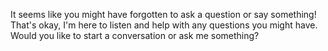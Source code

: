 It seems like you might have forgotten to ask a question or say something! That's okay, I'm here to listen and help with any questions you might have. Would you like to start a conversation or ask me something?
